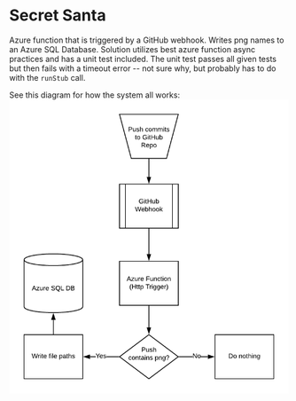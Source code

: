 # Secret Santa

Azure function that is triggered by a GitHub webhook. Writes png names to an Azure SQL Database. Solution utilizes best azure function async practices and has a unit test included. The unit test passes all given tests but then fails with a timeout error -- not sure why, but probably has to do with the `runStub` call.

See this diagram for how the system all works:
![Diagram](25DOS-SecretSantaFlowDiagram.png)